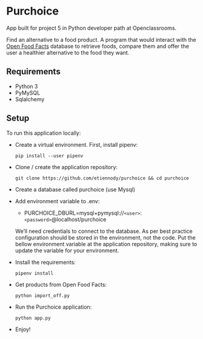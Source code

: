 # Purchoice
App built for project 5 in Python developer path at Openclassrooms.

Find an alternative to a food product. A program that would interact with the [Open Food Facts](https://world.openfoodfacts.org/) database to retrieve foods, compare them and offer the user a healthier alternative to the food they want.

## Requirements
* Python 3
* PyMySQL
* Sqlalchemy

## Setup
To run this application locally:

* Create a virtual environment. First, install pipenv:
    ```
    pip install --user pipenv
    ```

* Clone / create the application repository:
    ```
    git clone https://github.com/etiennody/purchoice && cd purchoice
    ````

* Create a database called purchoice (use Mysql)


* Add environment variable to .env:
        
    * PURCHOICE_DBURL=mysql+pymysql://`<user>`:`<password>`@localhost/purchoice

    We’ll need credentials to connect to the database. As per best practice configuration should be stored in the environment, not the code. Put the bellow environment variable at the application repository, making sure to update the variable for your environment.

* Install the requirements:
    ```
    pipenv install
    ```

* Get products from Open Food Facts:
    ```
    python import_off.py
    ```

* Run the Purchoice application:
    ````
    python app.py
    ````

* Enjoy!

